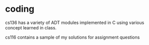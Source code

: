 # coding
cs136 has a variety of ADT modules implemented in C using various concept learned in class.

cs116 contains a sample of my solutions for assignment questions
